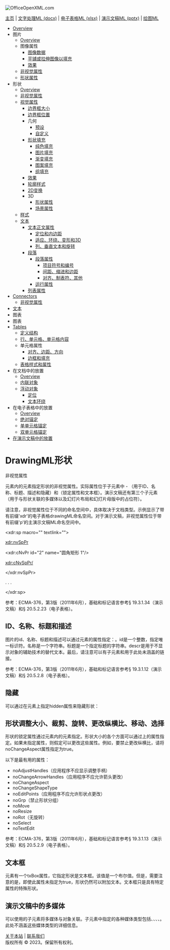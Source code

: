 ![OfficeOpenXML.com](drwImages/drawingMLbanner.png)

[主页](index.md) | [文字处理ML (docx)](anatomyofOOXML.md) | [电子表格ML (xlsx)](anatomyofOOXML-xlsx.md) | [演示文稿ML (pptx)](anatomyofOOXML-pptx.md) | [绘图ML](drwOverview.md)

- [Overview](drwOverview.md)
- 图片
  - [Overview](drwPic.md)
  - 图像属性
    - [图像数据](drwPic-ImageData.md)
    - [平铺或拉伸图像以填充](drwPic-tile.md)
    - [效果](drwPic-effects.md)
  - [非视觉属性](drwPic-nvPicPr.md)
  - [形状属性](drwSp-SpPr.md)
- 形状
  - [Overview](drwShape.md)
  - [非视觉属性](drwSp-nvSpPr.md)
  - [视觉属性](drwSp-SpPr.md)
    - [边界框大小](drwSp-size.md)
    - [边界框位置](drwSp-location.md)
    - 几何
      - [预设](drwSp-prstGeom.md)
      - [自定义](drwSp-custGeom.md)
    - [形状填充](drwSp-shapeFill.md)
      - [纯色填充](drwSp-SolidFill.md)
      - [图片填充](drwSp-PictFill.md)
      - [渐变填充](drwSp-GradFill.md)
      - [图案填充](drwSp-PattFill.md)
      - [组填充](drwSp-grpFill.md)
    - [效果](drwSp-effects.md)
    - [轮廓样式](drwSp-outline.md)
    - [2D变换](drwSp-rotate.md)
    - 3D
      - [形状属性](drwSp-3dProps.md)
      - [场景属性](drwSp-3dScene.md)
  - [样式](drwSp-styles.md)
  - [文本](drwSp-text.md)
    - [文本正文属性](drwSp-text-bodyPr.md)
      - [定位和内边距](drwSp-text-bodyPr-inset.md)
      - [适应、环绕、变形和3D](drwSp-text-bodyPr-fit.md)
      - [列、垂直文本和旋转](drwSp-text-bodyPr-columns.md)
    - [段落](drwSp-text-paragraph.md)
      - [段落属性](drwSp-text-paraProps.md)
        - [项目符号和编号](drwSp-text-paraProps-numbering.md)
        - [间距、缩进和边距](drwSp-text-paraProps-margins.md)
        - [对齐、制表符、其他](drwSp-text-paraProps-align.md)
      - [运行属性](drwSp-text-runProps.md)
    - [列表属性](drwSp-text-lstPr.md)
- [Connectors](drwCxnSp.md)
  - [非视觉属性](drwSp-nvCxnSpPr.md)
- [文本](drwSp-textbox.md)
- 图表
- 图表
- [Tables](drwTable.md)
  - [定义结构](drwTableGrid.md)
  - [行、单元格、单元格内容](drwTableRowAndCell.md)
  - 单元格属性
    - [对齐、边距、方向](drwTableCellProperties-alignment.md)
    - [边框和填充](drwTableCellProperties-bordersFills.md)
  - [表格样式和属性](drwTableStyles.md)
- 在文档中的放置
  - [Overview](drwPicInWord.md)
  - [内联对象](drwPicInline.md)
  - [浮动对象](drwPicFloating.md)
    - [定位](drwPicFloating-position.md)
    - [文本环绕](drwPicFloating-textWrap.md)
- 在电子表格中的放置
  - [Overview](drwPicInSpread.md)
  - [绝对锚定](drwPicInSpread-absolute.md)
  - [单单元格锚定](drwPicInSpread-oneCell.md)
  - [双单元格锚定](drwPicInSpread-twoCell.md)
- [在演示文稿中的放置](drwPicInPresentation.md)

# DrawingML形状

非视觉属性

<sp>元素内的<nvSpPr>元素指定形状的非视觉属性。实际属性位于子元素中 - <cNvPr>（用于ID、名称、标题、描述和隐藏）和<cNvSpPr>（锁定属性和文本框）。演示文稿还有第三个子元素<nvPr>（用于与形状关联的多媒体以及幻灯片布局和幻灯片母版中的占位符）。

请注意，非视觉属性位于不同的命名空间中，具体取决于文档类型。示例显示了带有前缀'xdr'的电子表格drawingML命名空间。对于演示文稿，非视觉属性位于带有前缀'p'的主演示文稿ML命名空间中。

<xdr:sp macro="" textlink="">

<xdr:nvSpPr>

<xdr:cNvPr id="2" name="圆角矩形 1"/>

<xdr:cNvSpPr/>

</xdr:nvSpPr>

. . .

</xdr:sp>

参考：ECMA-376，第3版（2011年6月），基础和标记语言参考§ 19.3.1.34（演示文稿）和§ 20.5.2.23（电子表格）。

## ID、名称、标题和描述

图片的id、名称、标题和描述可以通过<cNvPr>元素的属性指定：<cNvPr id="222" name="圆角矩形 1" title="我的形状" descr="这是描述"/>。id是一个整数，指定唯一标识符。名称是一个字符串。标题是一个指定标题的字符串。descr是用于不显示对象的辅助技术的替代文本。最后，请注意<cNvPr>可以有子元素<hlinkClick>和<hlinkhover>用于此处未涵盖的链接。

参考：ECMA-376，第3版（2011年6月），基础和标记语言参考§ 19.3.1.12（演示文稿）和§ 20.5.2.8（电子表格）。

## 隐藏

可以通过在<cNvPr>元素上指定hidden属性来隐藏形状：<cNvPr hidden="true">。但是，请注意应用程序可能有允许显示对象的设置。

## 形状调整大小、裁剪、旋转、更改纵横比、移动、选择

形状的锁定属性通过<cNvSpPr>元素内的<spLocks>元素指定。形状大小的各个方面可以通过<spLocks>上的属性指定。如果未指定属性，则假定可以更改这些属性。例如，要禁止更改纵横比，请将noChangeAspect属性指定为true。

以下是最有用的属性：

- noAdjustHandles（应用程序不应显示调整手柄）
- noChangeArrowHandles（应用程序不应允许箭头更改）
- noChangeAspect
- noChangeShapeType
- noEditPoints（应用程序不应允许形状点更改）
- noGrp（禁止形状分组）
- noMove
- noResize
- noRot（无旋转）
- noSelect
- noTextEdit

参考：ECMA-376，第3版（2011年6月），基础和标记语言参考§ 19.3.1.13（演示文稿）和§ 20.5.2.9（电子表格）。

## 文本框

<cNvSpPr>元素有一个txBox属性，它指定形状是文本框。该值是一个布尔值。但是，需要注意的是，即使此属性未指定为true，形状仍然可以附加文本。文本框只是具有特定属性的特殊形状。

## 演示文稿中的多媒体

可以使用<nvPr>的子元素将多媒体与对象关联。子元素中指定的各种媒体类型包括<audioCd>、<audioFile>、<quickTimeFile>、<videoFile>、<waveAudioFile>。此处不涵盖这些媒体类型的详细信息。

[关于本站](aboutThisSite.md) | [联系我们](contactUs.md)  
版权所有 © 2023。保留所有权利。
